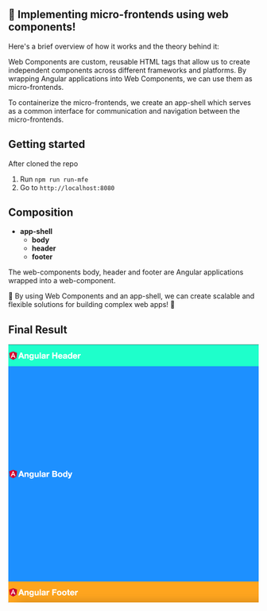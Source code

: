 ## 👋 Implementing micro-frontends using web components!

Here's a brief overview of how it works and the theory behind it:

Web Components are custom, reusable HTML tags that allow us to create independent components across different frameworks and platforms. By wrapping Angular applications  into Web Components, we can use them as micro-frontends.

To containerize the micro-frontends, we create an app-shell which serves as a common interface for communication and navigation between the micro-frontends.

## Getting started
After cloned the repo
1. Run `npm run run-mfe`
2. Go to `http://localhost:8080`

## Composition 
- **app-shell**
  - **body**
  - **header**
  - **footer**
  
The web-components body, header and footer are Angular applications wrapped into a web-component.
  
🎉 By using Web Components and an app-shell, we can create scalable and flexible solutions for building complex web apps! 🚀

## Final Result
![docs/img.png](docs/result.png)
